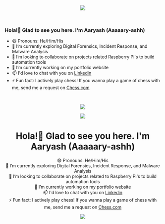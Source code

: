 <br>
<p align="center"> <img src="https://i.pinimg.com/originals/a4/b2/cf/a4b2cf52d8ed2e49e10c7eecca6777a3.gif"/> </p>
<br>

### Hola!👋 Glad to see you here. I'm Aaryash (Aaaaary-ashh)

- 😄 Pronouns: He/Him/His
- 🌱 I’m currently exploring Digital Forensics, Incident Response, and Malware Analysis
- 👯 I’m looking to collaborate on projects related Raspberry Pi's to build automation tools
- 🔭 I’m currently working on my portfolio website
- 📫 I'd love to chat with you on [Linkedin](https://www.linkedin.com/in/aaryash/)
- ⚡ Fun fact: I actively play chess! If you wanna play a game of chess with me, send me a request on [Chess.com](https://www.chess.com/member/aaryash1299)
<br>
<p align="center">
<img src ="https://github-readme-streak-stats.herokuapp.com?user=4aryash&theme=tokyonight&hide_border=true&background=FFFFFF00">
</p>


<p align="center">
  <img src="https://i.pinimg.com/originals/a4/b2/cf/a4b2cf52d8ed2e49e10c7eecca6777a3.gif" />
</p>

<h1 align="center">Hola!👋 Glad to see you here. I'm Aaryash (Aaaaary-ashh)</h1>

<p align="center">
  😄 Pronouns: He/Him/His
  <br>
  🌱 I’m currently exploring Digital Forensics, Incident Response, and Malware Analysis
  <br>
  👯 I’m looking to collaborate on projects related to Raspberry Pi's to build automation tools
  <br>
  🔭 I’m currently working on my portfolio website
  <br>
  📫 I'd love to chat with you on <a href="https://www.linkedin.com/in/aaryash/">Linkedin</a>
  <br>
  ⚡ Fun fact: I actively play chess! If you wanna play a game of chess with me, send me a request on <a href="https://www.chess.com/member/aaryash1299">Chess.com</a>
</p>

<p align="center">
  <img src="https://github-readme-streak-stats.herokuapp.com?user=4aryash&theme=tokyonight&hide_border=true&background=FFFFFF00">
</p>
